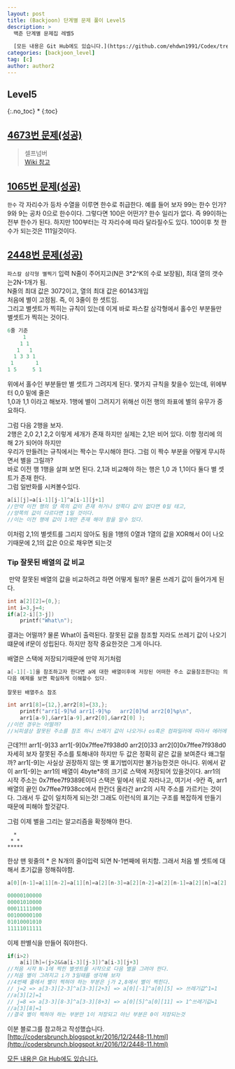 ```yaml
---
layout: post
title: (Backjoon) 단계별 문제 풀이 Level5
description: >
  백준 단계별 문제집 레벨5
  
  [모든 내용은 Git Hub에도 있습니다.](https://github.com/ehdwn1991/Codex/tree/master/backjoon/Level_5)
categories: [backjoon_level]
tag: [c]
author: author2
---
```

## Level5
{:.no_toc}
* 
{:toc}

## [4673번 문제(성공)](https://github.com/ehdwn1991/Codex/blob/master/backjoon/Level_5/4673.c)

>셀프넘버  
>[Wiki 참고](https://en.wikipedia.org/wiki/Self_number)



## [1065번 문제(성공)](https://github.com/ehdwn1991/Codex/blob/master/backjoon/Level_5/1065.c)
`한수`
각 자리수가 등차 수열을 이루면 한수로 취급한다.
예를 들어 보자 99는 한수 인가? 9와 9는 공차 0으로 한수이다.
그렇다면 100은 어떤가? 한수 일리가 없다. 즉 99이하는 전부 한수가 된다.
하지만 100부터는 각 자리수에 따라 달라질수도 있다.
100이후 첫 한수가 되는것은 111일것이다.



## [2448번 문제(성공)](https://github.com/ehdwn1991/Codex/blob/master/backjoon/Level_5/2448.c)
`파스칼 삼각형 별찍기`
입력 N줄이 주어지고(N은 3*2^K의 수로 보장됨), 최대 열의 갯수는2N-1개가 됨.  
N줄의 최대 값은 3072이고, 열의 최대 값은 60143개임  
처음에 별이 고정됨. 즉, 이 3줄이  한 셋트임.  
그리고 별셋트가 찍히는 규칙이 있는데 이게 바로 파스칼 삼각형에서 홀수인 부분들만 별셋트가 찍히는 것이다.  

```c
6줄 기준
     1     
    1 1    
   1   1   
  1 3 3 1  
 1       1 
1 5     5 1
```
위에서 홀수인 부분들만 별 셋트가 그려지게 된다. 몇가지 규칙을 찾을수 있는데, 위에부터 0,0 밑에 줄은   
1,0과 1,1 이라고 해보자. 1행에 별이 그려지기 위해선 이전 행의 좌표에 별의 유무가 중요하다.  

그럼 다음 2행을 보자.  
2행은 2,0 2,1 2,2 이렇게 세개가 존재 하지만 실제는 2,1은 비어 있다. 이항 정리에 의해 2가 되어야 하지만  
우리가 만들려는 규칙에서는 짝수는 무시해야 한다. 그럼 이 짝수 부분을 어떻게 무시하면서 별을 그릴까?  
바로 이전 행 1행을 살펴 보면 된다. 2,1과 비교해야 하는 행은 1,0 과 1,1이다 둘다 별 셋트가 존재 한다.  
그럼 일반화를 시켜볼수있다.  
```c
a[i][j]=a[i-1][j-1]^a[i-1][j+1]
//만약 이전 행의 양 쪽의 값이 존재 하거나 양쪽다 값이 없다면 0일 테고,
//양쪽의 값이 다르다면 1일 것이다.
//이는 이전 행에 값이 1개만 존재 해야 함을 알수 있다.
```
이처럼 2,1의 별셋트를 그리지 않아도 됨을 1행의 0열과 1열의 값을 XOR해서 0이 나오기때문에
2,1의 값은 0으로 채우면 되는것

### Tip 잘못된 배열의 값 비교
​	만약 잘못된 배열의 값을 비교하려고 하면 어떻게 될까?
	물론 쓰레기 값이 들어가게 된다.
```c
int a[2][2]={0,};
int i=3,j=4;
if(a[2-i][3-j])
	printf("What\n");
```
결과는 어떨까? 물론 What이 출력된다. 잘못된 값을 참조할 지라도 쓰레기 값이 나오기 떄문에 if문이 성립된다. 하지만 정작 중요한것은 그게 아니다.

배열은 스택에 저장되기때문에 만약 저기처럼  
```c
a[-1][-1]을 참조하고자 한다면 a에 대한 배열이후에 저장된 어떠한 주소 값을참조한다는 의미다.
다음 예제를 보면 확실하게 이해할수 있다.
```

`잘못된 배열주소 참조`
```c
int arr1[8]={12,},arr2[8]={33,};
	printf("arr1[-9]%d arr1[-9]%p   arr2[0]%d arr2[0]%p\n",
	arr1[a-9],&arr1[a-9],arr2[0],&arr2[0] );
//이런 경우는 어떨까?
//뇌피셜상 잘못된 주소를 참조 하니 쓰레기 값이 나오거나 os혹은 컴파일러에 따라서 에러에 관한 값과 주소를 출력해줄것 같다. 아니면 아예 Segmentfault를 토해낼 꺼다.
```
근데?!!!
arr1[-9]33 arr1[-9]0x7ffee7f938d0   arr2[0]33 arr2[0]0x7ffee7f938d0
자세히 보자 잘못된 주소를 토해내야 하지만 두 값은 정확히 같은 값을 보여준다
왜그럴까?
arr1[-9]는 사실상 권장하지 않는 옛 표기법이지만 불가능한것은 아니다.
위에서 같이 arr1[-9]는 arr1의 배열이 4byte*8의 크기로 스택에 저장되어 있을것이다. 
arr1의 시작 주소는 0x7ffee7f9389E이다 스택은 밑에서 위로 자라나고, 여기서 -9칸 즉, arr1배열의 끝인
0x7ffee7f938cc에서 한칸더 올라간 arr2의 시작 주소를 가르키는 것이다. 그래서 두 값이 일치하게 되는것!
그래도 이런식의 표기는 구조를 복잡하게 만들기 때문에 피해야 할것같다.

그럼 이제 별을 그리는 알고리즘을 확정해야 한다.
```shell
  *
 * * 
*****
```
한상 맨 윗줄의 * 은 N개의 줄이입력 되면 N-1번째에 위치함.
그래서 처음 별 셋트에 대해서 초기값을 정해줘야함.
```c
a[0][n-1]=a[1][n-2]=a[1][n]=a[2][n-3]=a[2][n-2]=a[2][n-1]=a[2][n]=a[2][n+1]=1

00000100000
00001010000
00011111000
00100000100
01010001010
11111011111
```
이제 판별식을 만들어 줘야한다.
```c
if(i>2)
	a[i][h]=(j>2&&a[i-3][j-3])^a[i-3][j+3]
//처음 시작 N-1에 찍힌 별셋트를 시작으로 다음 별을 그려야 한다.
//처음 별이 그려지고 i가 3일때를 생각해 보자
//4번째 줄에서 별이 찍혀야 하는 부분은 j가 2,8에서 별이 찍힌다.
// j=2 => a[3-3][2-3]^a[3-3][2+3] => a[0][-1]^a[0][5] => 쓰레기값^1=1
//a[3][2]=1
// j=8 => a[3-3][8-3]^a[3-3][8+3] => a[0][5]^a[0][11] => 1^쓰레기값=1
//a[3][8]=1
//결국 별이 찍혀야 하는 부분만 1이 저장되고 아닌 부분은 0이 저장되는것
```
이분 블로그를 참고하고 작성했습니다.
[http://codersbrunch.blogspot.kr/2016/12/2448-11.html](http://codersbrunch.blogspot.kr/2016/12/2448-11.html)


[모든 내용은 Git Hub에도 있습니다.](https://github.com/ehdwn1991/Codex/tree/master/backjoon/Level_5)
